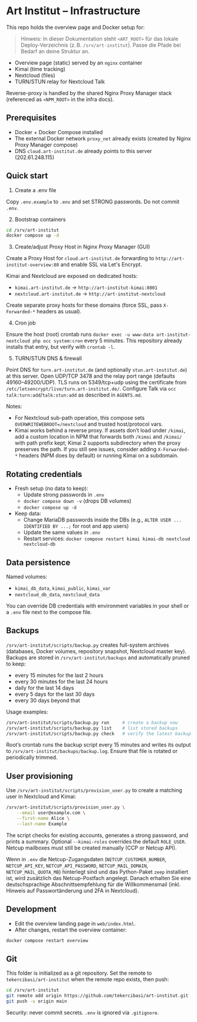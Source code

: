 # Art Institut – Infrastructure

This repo holds the overview page and Docker setup for:

> Hinweis: In dieser Dokumentation steht `<ART_ROOT>` für das lokale Deploy-Verzeichnis (z. B. `/srv/art-institut`). Passe die Pfade bei Bedarf an deine Struktur an.

- Overview page (static) served by an `nginx` container
- Kimai (time tracking)
- Nextcloud (files)
- TURN/STUN relay for Nextcloud Talk

Reverse-proxy is handled by the shared Nginx Proxy Manager stack (referenced as `<NPM_ROOT>` in the infra docs).

## Prerequisites

- Docker + Docker Compose installed
- The external Docker network `proxy_net` already exists (created by Nginx Proxy Manager compose)
- DNS `cloud.art-institut.de` already points to this server (202.61.248.115)

## Quick start

1) Create a .env file

Copy `.env.example` to `.env` and set STRONG passwords. Do not commit `.env`.

2) Bootstrap containers

```bash
cd /srv/art-institut
docker compose up -d
```

3) Create/adjust Proxy Host in Nginx Proxy Manager (GUI)

Create a Proxy Host for `cloud.art-institut.de` forwarding to `http://art-institut-overview:80` and enable SSL via Let's Encrypt.

Kimai and Nextcloud are exposed on dedicated hosts:

- `kimai.art-institut.de` → `http://art-institut-kimai:8001`
- `nextcloud.art-institut.de` → `http://art-institut-nextcloud`

Create separate proxy hosts for these domains (force SSL, pass `X-Forwarded-*` headers as usual).

4) Cron job

Ensure the host (root) crontab runs `docker exec -u www-data art-institut-nextcloud php occ system:cron` every 5 minutes. This repository already installs that entry, but verify with `crontab -l`.

5) TURN/STUN DNS & firewall

Point DNS for `turn.art-institut.de` (and optionally `stun.art-institut.de`) at this server. Open UDP/TCP 3478 and the relay port range (defaults 49160–49200/UDP). TLS runs on 5349/tcp+udp using the certificate from `/etc/letsencrypt/live/turn.art-institut.de/`. Configure Talk via `occ talk:turn:add`/`talk:stun:add` as described in `AGENTS.md`.

Notes:
- For Nextcloud sub-path operation, this compose sets `OVERWRITEWEBROOT=/nextcloud` and trusted host/protocol vars.
- Kimai works behind a reverse proxy. If assets don’t load under `/kimai`, add a custom location in NPM that forwards both `/kimai` and `/kimai/` with path prefix kept; Kimai 2 supports subdirectory when the proxy preserves the path. If you still see issues, consider adding `X-Forwarded-*` headers (NPM does by default) or running Kimai on a subdomain.

## Rotating credentials

- Fresh setup (no data to keep):
  - Update strong passwords in `.env`
  - `docker compose down -v` (drops DB volumes)
  - `docker compose up -d`
- Keep data:
  - Change MariaDB passwords inside the DBs (e.g., `ALTER USER ... IDENTIFIED BY ...;` for root and app users)
  - Update the same values in `.env`
  - Restart services: `docker compose restart kimai kimai-db nextcloud nextcloud-db`

## Data persistence

Named volumes:
- `kimai_db_data`, `kimai_public`, `kimai_var`
- `nextcloud_db_data`, `nextcloud_data`

You can override DB credentials with environment variables in your shell or a `.env` file next to the compose file.

## Backups

`/srv/art-institut/scripts/backup.py` creates full-system archives (databases, Docker volumes, repository snapshot, Nextcloud master key). Backups are stored in `/srv/art-institut/backups` and automatically pruned to keep:

- every 15 minutes for the last 2 hours
- every 30 minutes for the last 24 hours
- daily for the last 14 days
- every 5 days for the last 30 days
- every 30 days beyond that

Usage examples:

```bash
/srv/art-institut/scripts/backup.py run     # create a backup now
/srv/art-institut/scripts/backup.py list    # list stored backups
/srv/art-institut/scripts/backup.py check   # verify the latest backup
```

Root’s crontab runs the backup script every 15 minutes and writes its output to `/srv/art-institut/backups/backup.log`. Ensure that file is rotated or periodically trimmed.

## User provisioning

Use `/srv/art-institut/scripts/provision_user.py` to create a matching user in Nextcloud and Kimai:

```bash
/srv/art-institut/scripts/provision_user.py \
    --email user@example.com \
    --first-name Alice \
    --last-name Example
```

The script checks for existing accounts, generates a strong password, and prints a summary. Optional `--kimai-roles` overrides the default `ROLE_USER`. Netcup mailboxes must still be created manually (CCP or Netcup API).

Wenn in `.env` die Netcup-Zugangsdaten (`NETCUP_CUSTOMER_NUMBER`, `NETCUP_API_KEY`, `NETCUP_API_PASSWORD`, `NETCUP_MAIL_DOMAIN`, `NETCUP_MAIL_QUOTA_MB`) hinterlegt sind und das Python-Paket `zeep` installiert ist, wird zusätzlich das Netcup-Postfach angelegt. Danach erhalten Sie eine deutschsprachige Abschnittsempfehlung für die Willkommensmail (inkl. Hinweis auf Passwortänderung und 2FA in Nextcloud).

## Development

- Edit the overview landing page in `web/index.html`.
- After changes, restart the overview container:

```bash
docker compose restart overview
```

## Git

This folder is initialized as a git repository. Set the remote to `tekercibasi/art-institut` when the remote repo exists, then push:

```bash
cd /srv/art-institut
git remote add origin https://github.com/tekercibasi/art-institut.git
git push -u origin main
```

Security: never commit secrets. `.env` is ignored via `.gitignore`.
